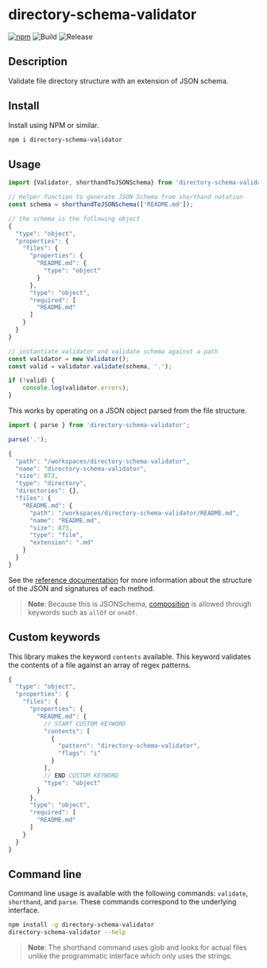 # directory-schema-validator

[![npm](https://img.shields.io/npm/v/@jpoehnelt/directory-schema-validator)](https://www.npmjs.com/package/@jpoehnelt/directory-schema-validator)
![Build](https://github.com/jpoehnelt/directory-schema-validator/workflows/Build/badge.svg)
![Release](https://github.com/jpoehnelt/directory-schema-validator/workflows/Release/badge.svg)

## Description

Validate file directory structure with an extension of JSON schema.

## Install

Install using NPM or similar.

```sh
npm i directory-schema-validator
```

## Usage

```js
import {Validator, shorthandToJSONSchema} from 'directory-schema-validator';

// Helper function to generate JSON Schema from shorthand notation
const schema = shorthandToJSONSchema(['README.md']);

// the schema is the following object
{
  "type": "object",
  "properties": {
    "files": {
      "properties": {
        "README.md": {
          "type": "object"
        }
      },
      "type": "object",
      "required": [
        "README.md"
      ]
    }
  }
}

// instantiate validator and validate schema against a path
const validator = new Validator();
const valid = validator.validate(schema, '.');

if (!valid) {
    console.log(validator.errors);
}
```

This works by operating on a JSON object parsed from the file structure.

```js
import { parse } from 'directory-schema-validator';

parse('.');

{
  "path": "/workspaces/directory-schema-validator",
  "name": "directory-schema-validator",
  "size": 873,
  "type": "directory",
  "directories": {},
  "files": {
    "README.md": {
      "path": "/workspaces/directory-schema-validator/README.md",
      "name": "README.md",
      "size": 873,
      "type": "file",
      "extension": ".md"
    }
  }
}
```

See the [reference documentation]() for more information about the structure of the JSON and signatures of each method.

> **Note**: Because this is JSONSchema, [composition](https://json-schema.org/understanding-json-schema/reference/combining.html#schema-composition) is allowed through keywords such as `allOf` or `oneOf`. 

## Custom keywords

This library makes the keyword `contents` available. This keyword validates  the contents of a file against an array of regex patterns.

```js
{
  "type": "object",
  "properties": {
    "files": {
      "properties": {
        "README.md": {
          // START CUSTOM KEYWORD
          "contents": [
            {
              "pattern": "directory-schema-validator",
              "flags": "i"
            }
          ],
          // END CUSTOM KEYWORD
          "type": "object"
        }
      },
      "type": "object",
      "required": [
        "README.md"
      ]
    }
  }
}
```

## Command line

Command line usage is available with the following commands: `validate`, `shorthand`, and `parse`. These commands correspond to the underlying interface.

```sh
npm install -g directory-schema-validator
directory-schema-validator --help
```

> **Note**: The shorthand command uses glob and looks for actual files unlike the programmatic interface which only uses the  strings.
